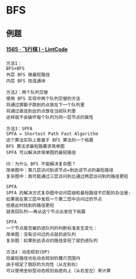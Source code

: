 # BFS

## 例题

#### [1565 · 飞行棋 I - LintCode](https://www.lintcode.com/problem/1565/)

```
方法1：
BFS+BFS
外层 BFS 做最短路径
内层 BFS 找连通块
```

```
方法2：两个队列交替
使用 BFS 实现中两个队列交替的方法
将通过掷骰子跳到的点放在下一个队列里
将通过直连到达的点放在当前队列里
这样就不会破坏每个队列为同一层节点的属性
```

```
方法3：SPFA
SPFA = Shortest Path Fast Algorithm
这个算法实际上是基于 BFS 算法的一个拓展
BFS 算法求最短路要求简单图
SPFA 可以解决非简单图的最短路径

问：为什么 BFS 不能解决复杂图？
简单图中：第几层访问到该节点=到达该节点的最短路径
复杂图中：我可能通过三层访问到比通过两层访问到的路径更短

SPFA
SPFA 的解决方式复杂图中访问层级和最短路径不匹配的办法是:
如果我在第三层中发现一个第二层中访问过的节点
但是此时找到的路径更短
就丢回队列——再从这个节点出发往下拓展

SPFA
一个节点是否被扔进队列的判断标准发生变化：
简单图：没有访问过的点就扔进队列
复杂图：如果到达该点的路径变短了就扔进队列

方法4：动态规划(DP)
找最短路径也在动态规划的魔爪范围内
由于规定了跳跃的方向性（从左到右）
可以使用坐标型动态规划自底向上（从右至左）来计算
```

